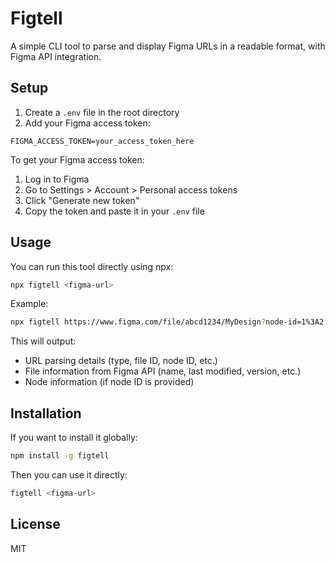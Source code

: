 # Figtell

A simple CLI tool to parse and display Figma URLs in a readable format, with Figma API integration.

## Setup

1. Create a `.env` file in the root directory
2. Add your Figma access token:
```
FIGMA_ACCESS_TOKEN=your_access_token_here
```

To get your Figma access token:
1. Log in to Figma
2. Go to Settings > Account > Personal access tokens
3. Click "Generate new token"
4. Copy the token and paste it in your `.env` file

## Usage

You can run this tool directly using npx:

```bash
npx figtell <figma-url>
```

Example:
```bash
npx figtell https://www.figma.com/file/abcd1234/MyDesign?node-id=1%3A2
```

This will output:
- URL parsing details (type, file ID, node ID, etc.)
- File information from Figma API (name, last modified, version, etc.)
- Node information (if node ID is provided)

## Installation

If you want to install it globally:

```bash
npm install -g figtell
```

Then you can use it directly:

```bash
figtell <figma-url>
```

## License

MIT 